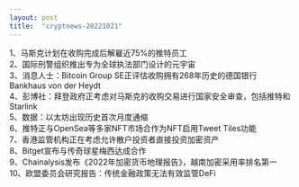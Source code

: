 ```yaml
---
layout: post
title:  "cryptnews-20221021"
---
```

1、马斯克计划在收购完成后解雇近75%的推特员工  
2、国际刑警组织推出专为全球执法部门设计的元宇宙  
3、消息人士：Bitcoin Group SE正评估收购拥有268年历史的德国银行Bankhaus von der Heydt  
4、彭博社：拜登政府正考虑对马斯克的收购交易进行国家安全审查，包括推特和Starlink  
5、数据：以太坊出现历史首次月度通缩  
6、推特正与OpenSea等多家NFT市场合作为NFT启用Tweet Tiles功能  
7、香港监管机构正在考虑允许散户投资者直接投资加密资产  
8、Bitget宣布与传奇球星梅西达成合作  
9、Chainalysis发布《2022年加密货币地理报告》，越南加密采用率排名第一  
10、欧盟委员会研究报告：传统金融政策无法有效监管DeFi  
